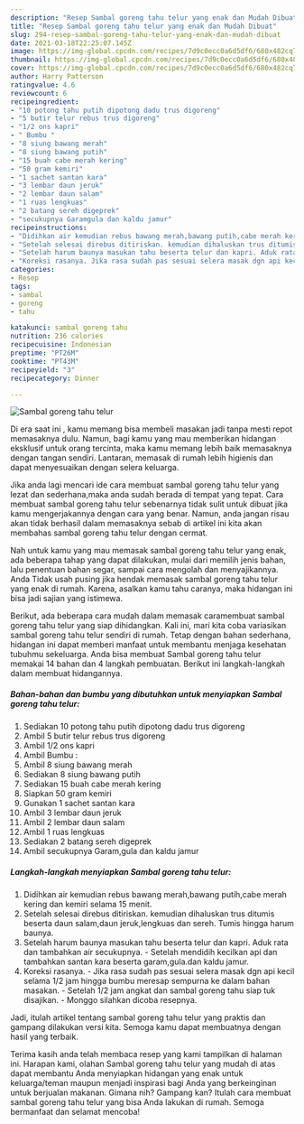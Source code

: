 ```yaml
---
description: "Resep Sambal goreng tahu telur yang enak dan Mudah Dibuat"
title: "Resep Sambal goreng tahu telur yang enak dan Mudah Dibuat"
slug: 294-resep-sambal-goreng-tahu-telur-yang-enak-dan-mudah-dibuat
date: 2021-03-18T22:25:07.145Z
image: https://img-global.cpcdn.com/recipes/7d9c0ecc0a6d5df6/680x482cq70/sambal-goreng-tahu-telur-foto-resep-utama.jpg
thumbnail: https://img-global.cpcdn.com/recipes/7d9c0ecc0a6d5df6/680x482cq70/sambal-goreng-tahu-telur-foto-resep-utama.jpg
cover: https://img-global.cpcdn.com/recipes/7d9c0ecc0a6d5df6/680x482cq70/sambal-goreng-tahu-telur-foto-resep-utama.jpg
author: Harry Patterson
ratingvalue: 4.6
reviewcount: 6
recipeingredient:
- "10 potong tahu putih dipotong dadu trus digoreng"
- "5 butir telur rebus trus digoreng"
- "1/2 ons kapri"
- " Bumbu "
- "8 siung bawang merah"
- "8 siung bawang putih"
- "15 buah cabe merah kering"
- "50 gram kemiri"
- "1 sachet santan kara"
- "3 lembar daun jeruk"
- "2 lembar daun salam"
- "1 ruas lengkuas"
- "2 batang sereh digeprek"
- "secukupnya Garamgula dan kaldu jamur"
recipeinstructions:
- "Didihkan air kemudian rebus bawang merah,bawang putih,cabe merah kering dan kemiri selama 15 menit."
- "Setelah selesai direbus ditiriskan. kemudian dihaluskan trus ditumis beserta daun salam,daun jeruk,lengkuas dan sereh. Tumis hingga harum baunya."
- "Setelah harum baunya masukan tahu beserta telur dan kapri. Aduk rata dan tambahkan air secukupnya. Setelah mendidih kecilkan api dan tambahkan santan kara beserta garam,gula.dan kaldu jamur."
- "Koreksi rasanya. Jika rasa sudah pas sesuai selera masak dgn api kecil selama 1/2 jam hingga bumbu meresap sempurna ke dalam bahan masakan. Setelah 1/2 jam angkat dan sambal goreng tahu siap tuk disajikan. Monggo silahkan dicoba resepnya."
categories:
- Resep
tags:
- sambal
- goreng
- tahu

katakunci: sambal goreng tahu 
nutrition: 236 calories
recipecuisine: Indonesian
preptime: "PT26M"
cooktime: "PT43M"
recipeyield: "3"
recipecategory: Dinner

---
```



![Sambal goreng tahu telur](https://img-global.cpcdn.com/recipes/7d9c0ecc0a6d5df6/680x482cq70/sambal-goreng-tahu-telur-foto-resep-utama.jpg)

Di era  saat ini , kamu memang bisa membeli masakan jadi tanpa mesti repot memasaknya dulu. Namun, bagi kamu yang mau memberikan hidangan eksklusif untuk orang tercinta, maka kamu memang lebih baik memasaknya dengan tangan sendiri. Lantaran, memasak di rumah lebih higienis dan dapat menyesuaikan dengan selera keluarga.

Jika anda lagi mencari ide cara membuat sambal goreng tahu telur yang lezat dan sederhana,maka anda sudah berada di tempat yang tepat. Cara membuat sambal goreng tahu telur  sebenarnya tidak sulit untuk dibuat jika kamu mengerjakannya dengan cara yang benar. Namun, anda jangan risau akan tidak berhasil dalam memasaknya 
sebab di artikel ini kita akan membahas sambal goreng tahu telur dengan cermat.  



Nah untuk kamu yang mau memasak sambal goreng tahu telur yang enak, ada beberapa tahap yang dapat dilakukan, mulai dari memilih jenis bahan, lalu penentuan bahan segar, sampai cara mengolah dan menyajikannya. Anda Tidak usah pusing jika hendak memasak sambal goreng tahu telur yang enak di rumah. Karena, asalkan kamu  tahu caranya, maka hidangan ini bisa jadi sajian yang istimewa.

Berikut, ada beberapa cara mudah dalam memasak caramembuat sambal goreng tahu telur yang siap dihidangkan. Kali ini, mari kita coba variasikan sambal goreng tahu telur sendiri di rumah. Tetap dengan bahan sederhana, hidangan ini dapat memberi manfaat untuk membantu menjaga kesehatan tubuhmu sekeluarga. Anda bisa membuat Sambal goreng tahu telur memakai 14 bahan dan 4 langkah pembuatan. Berikut ini langkah-langkah dalam membuat hidangannya.

<!--inarticleads1-->

##### Bahan-bahan dan bumbu yang dibutuhkan untuk menyiapkan Sambal goreng tahu telur:

1. Sediakan 10 potong tahu putih dipotong dadu trus digoreng
1. Ambil 5 butir telur rebus trus digoreng
1. Ambil 1/2 ons kapri
1. Ambil  Bumbu :
1. Ambil 8 siung bawang merah
1. Sediakan 8 siung bawang putih
1. Sediakan 15 buah cabe merah kering
1. Siapkan 50 gram kemiri
1. Gunakan 1 sachet santan kara
1. Ambil 3 lembar daun jeruk
1. Ambil 2 lembar daun salam
1. Ambil 1 ruas lengkuas
1. Sediakan 2 batang sereh digeprek
1. Ambil secukupnya Garam,gula dan kaldu jamur




<!--inarticleads2-->

##### Langkah-langkah menyiapkan Sambal goreng tahu telur:

1. Didihkan air kemudian rebus bawang merah,bawang putih,cabe merah kering dan kemiri selama 15 menit.
1. Setelah selesai direbus ditiriskan. kemudian dihaluskan trus ditumis beserta daun salam,daun jeruk,lengkuas dan sereh. Tumis hingga harum baunya.
1. Setelah harum baunya masukan tahu beserta telur dan kapri. Aduk rata dan tambahkan air secukupnya. - Setelah mendidih kecilkan api dan tambahkan santan kara beserta garam,gula.dan kaldu jamur.
1. Koreksi rasanya. - Jika rasa sudah pas sesuai selera masak dgn api kecil selama 1/2 jam hingga bumbu meresap sempurna ke dalam bahan masakan. - Setelah 1/2 jam angkat dan sambal goreng tahu siap tuk disajikan. - Monggo silahkan dicoba resepnya.




Jadi, itulah artikel tentang  sambal goreng tahu telur  yang praktis dan gampang dilakukan versi kita. Semoga kamu dapat membuatnya dengan hasil yang terbaik. 

Terima kasih anda telah membaca resep yang kami tampilkan di halaman ini. Harapan kami, olahan  Sambal goreng tahu telur yang mudah di atas dapat membantu Anda menyiapkan hidangan yang enak untuk keluarga/teman maupun menjadi inspirasi bagi Anda yang berkeinginan untuk berjualan makanan. Gimana nih? Gampang kan? Itulah cara membuat sambal goreng tahu telur yang bisa Anda lakukan di rumah. Semoga bermanfaat dan selamat mencoba!

